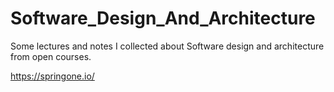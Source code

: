 # Software_Design_And_Architecture

Some lectures and notes I collected about Software design and architecture from open courses.

https://springone.io/
